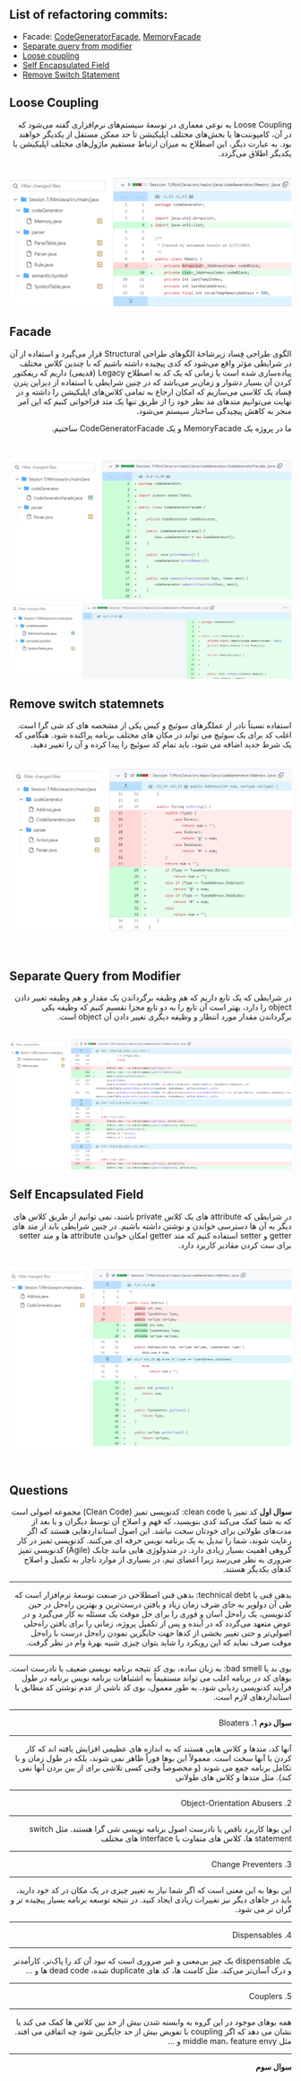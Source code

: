 ## List of refactoring commits:
- Facade: [CodeGeneratorFacade](https://github.com/Mobinapournemat/Software_Eng_Lab/commit/ab65fd3aad780c90f0270bf75bc9fc163e8ddfa7), [MemoryFacade](https://github.com/Mobinapournemat/Software_Eng_Lab/commit/7c464d26c84b95ed322009f33330d229705f4aa2)
- [Separate query from modifier](https://github.com/Mobinapournemat/Software_Eng_Lab/commit/8a5d62f067a35d28a1ab5564773e159c4d3b909a)
- [Loose coupling](https://github.com/Mobinapournemat/Software_Eng_Lab/commit/aa55fffc1bedf087c2e786804920a847bdd4bb5d)
- [Self Encapsulated Field](https://github.com/Mobinapournemat/Software_Eng_Lab/commit/f1b1552501c71eed6b3f739d48c5922c71b129ae)
- [Remove Switch Statement](https://github.com/Mobinapournemat/Software_Eng_Lab/commit/234ec09804cad2b2b6c0ac4f54cbe9a1f272e717)
## Loose Coupling
<div dir="rtl">
Loose Coupling به نوعی معماری در توسعهٔ سیستم‌های نرم‌افزاری گفته می‌شود که در آن، کامپوننت‌ها یا بخش‌های مختلف اپلیکیشن تا حد ممکن مستقل از یکدیگر خواهند بود. به عبارت دیگر، این اصطلاح به میزان ارتباط مستقیم ماژول‌های مختلف اپلیکیشن با یکدیگر اطلاق می‌گردد.
</div>
<br/>

![](screesshots/looseCoupling.png)
<br/>
## Facade
<div dir="rtl">
الگوی طراحی فِساد زیرشاخۀ الگوهای طراحی Structural قرار می‌گیرد و استفاده از آن در شرایطی مؤثر واقع می‌شود که کدی پیچیده داشته باشیم که با چندین کلاس مختلف پیاده‌سازی شده است یا زمانی که یک کد به اصطلاح Legacy (قدیمی) داریم که ریفکتور کردن آن بسیار دشوار و زمان‌بر می‌باشد که در چنین شرایطی با استفاده از دیزاین پترن فِساد یک کلاسی می‌سازیم که امکان ارجاع به تمامی کلاس‌های اپلیکیشن را داشته و در نهایت می‌توانیم متدهای مد نظر خود را از طریق تنها یک متد فراخوانی کنیم که این امر منجر به کاهش پیچیدگی ساختار سیستم می‌شود. 
  
  ما در پروژه یک MemoryFacade و یک CodeGeneratorFacade ساختیم. 
</div>
<br/>

![](screesshots/Facade.png)
![](screesshots/memfacade.png)
<br/>
## Remove switch statemnets
<div dir="rtl">
  استفاده نسبتاً نادر از عملگرهای سوئیچ و کیس یکی از مشخصه های کد شی گرا است. اغلب کد برای یک سوئیچ می تواند در مکان های مختلف برنامه پراکنده شود. هنگامی که یک شرط جدید اضافه می شود، باید تمام کد سوئیچ را پیدا کرده و آن را تغییر دهید.
</div>  
<br/>

![](screesshots/remove_switchcase.png)

<br/>

## Separate Query from Modifier
<div dir="rtl">
در شرایطی که یک تابع داریم که هم وظیفه برگرداندن یک مقدار و هم وظیفه تغییر دادن object  را دارد، بهتر است آن تابع را به دو تابع مجزا تقسیم کنیم که وظیفه یکی برگرداندن مقدار مورد انتظار و وظیفه دیگری تغییر دادن آن object است. 
</div>
<br/>

![](screesshots/sparateQuery.png)
<br/>

## Self Encapsulated Field
<div dir="rtl">
در شرایطی که attribute های یک کلاس private باشند، نمی توانیم از طریق کلاس های دیگر به آن ها دسترسی خواندن و نوشتن داشته باشیم. در چنین شرایطی باید از متد های getter و setter استفاده کنیم که متد getter امکان خواندن attribute ها و متد setter برای ست کردن مقادیر کاربرد دارد. 
</div>
<br/>

![](screesshots/encapsulation.png)

<br/>

## Questions
<div dir="rtl">
<b> سوال اول</b>
کد تمیز یا clean code: کدنویسی تمیز (Clean Code) مجموعه اصولی است که به شما کمک می‌کند کدی بنویسید، که فهم و اصلاح آن توسط دیگران و یا بعد از مدت‌های طولانی برای خودتان سخت نباشد. این اصول استانداردهایی هستند که اگر رعایت شوند، شما را تبدیل به یک برنامه نویس حرفه ای می‌کنند. کدنویسی تمیز در کار گروهی اهمیت بسیار زیادی دارد. در متدولوژی هایی مانند چابک (Agile) کدنویسی تمیز ضروری به نظر می‌رسد زیرا اعضای تیم، در بسیاری از موارد ناچار به تکمیل و اصلاح کدهای یکدیگر هستند.
<hr>
 بدهی فنی یا technical debt: بدهی فنی اصطلاحی در صنعت توسعهٔ نرم‌افزار است که طی آن دولوپر به جای صَرف زمان زیاد و یافتن درست‌ترین و بهترین راه‌حل در حین کدنویسی، یک راه‌حل آسان و فوری را برای حل موقت یک مسئله به کار می‌گیرد و در عوض متعهد می‌گردد که در آینده و پس از تکمیل پروژه، زمانی را برای یافتن راه‌حلی اصولی‌تر و حتی تغییر بخشی از کد‌ها جهت جایگزین نمودن راه‌حل درست با راه‌حل موقت صرف نماید که این رویکرد را شاید بتوان چیزی شبیه بهره‌ٔ وام در نظر گرفت. 
<hr>
بوی بد یا bad smell: به زبان ساده، بوی کد نتیجه برنامه نویسی ضعیف یا نادرست است. بوهای کد در برنامه اغلب می تواند مستقیماً به اشتباهات برنامه نویس برنامه در طول فرآیند کدنویسی ردیابی شود. به طور معمول، بوی کد ناشی از عدم نوشتن کد مطابق با استانداردهای لازم است.  
<hr>
<b> سوال دوم</b>
1. Bloaters
<hr>
آنها کد، متدها و کلاس هایی هستند که به اندازه های عظیمی افزایش یافته اند که کار کردن با آنها سخت است. معمولاً این بوها فوراً ظاهر نمی شوند، بلکه در طول زمان و با تکامل برنامه جمع می شوند (و مخصوصاً وقتی کسی تلاشی برای از بین بردن آنها نمی کند). مثل متدها و کلاس های طولانی
<hr>
2. Object-Orientation Abusers
<hr>
  این بوها کاربرد ناقص یا نادرست اصول برنامه نویسی شی گرا هستند. مثل switch statement ها، کلاس های متفاوت با interface های مختلف
<hr>
3. Change Preventers
<hr>
 این بوها به این معنی است که اگر شما نیاز به تغییر چیزی در یک مکان در کد خود دارید، باید در جاهای دیگر نیز تغییرات زیادی ایجاد کنید. در نتیجه توسعه برنامه بسیار پیچیده تر و گران تر می شود.
<hr>
4. Dispensables
<hr>
یک dispensable یک چیز بی‌معنی و غیر ضروری است که نبود آن کد را پاک‌تر، کارآمدتر و درک آسان‌تر می‌کند. مثل کامنت ها، کد های duplicate شده، dead code ها و ...
<hr>
5. Couplers
<hr>
همه بوهای موجود در این گروه به وابسته شدن بیش از حد بین کلاس ها کمک می کند یا نشان می دهد که اگر coupling با تفویض بیش از حد جایگزین شود چه اتفاقی می افتد. مثل middle man، feature envy و ...
<hr>
<b> سوال سوم</b>

</div>
